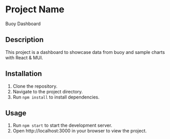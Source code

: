 # Project Name
Buoy Dashboard

## Description
This project is a dashboard to showcase data from buoy and sample charts with React & MUI.

## Installation
1. Clone the repository.
2. Navigate to the project directory.
3. Run `npm install` to install dependencies.

## Usage
1. Run `npm start` to start the development server.
2. Open http://localhost:3000 in your browser to view the project.